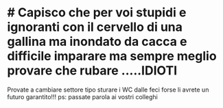 # # Capisco che per voi stupidi e ignoranti con il cervello di una gallina ma inondato da cacca e difficile imparare ma sempre meglio provare che rubare .....IDIOTI
Provate a cambiare settore tipo sturare i WC dalle feci forse li avrete un futuro garantito!!!
ps: passate parola ai vostri colleghi
